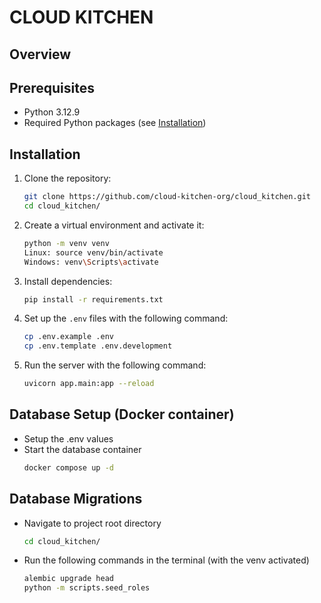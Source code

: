 # CLOUD KITCHEN

## Overview

## Prerequisites
- Python 3.12.9
- Required Python packages (see [Installation](#installation))

## Installation
1. Clone the repository:
   ```sh
   git clone https://github.com/cloud-kitchen-org/cloud_kitchen.git
   cd cloud_kitchen/
   ```
2. Create a virtual environment and activate it:
   ```sh
   python -m venv venv
   Linux: source venv/bin/activate
   Windows: venv\Scripts\activate
   ```
3. Install dependencies:
   ```sh
   pip install -r requirements.txt
   ```
4. Set up the `.env` files with the following command:
   ```sh
   cp .env.example .env
   cp .env.template .env.development
   ```
5. Run the server with the following command:
   ```sh
   uvicorn app.main:app --reload
   ```

## Database Setup (Docker container)
- Setup the .env values
- Start the database container
  ```sh
  docker compose up -d
  ```

## Database Migrations
- Navigate to project root directory
  ```sh
  cd cloud_kitchen/
  ```
- Run the following commands in the terminal (with the venv activated)
  ```sh
  alembic upgrade head
  python -m scripts.seed_roles
  ```